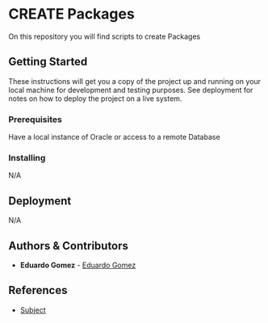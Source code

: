 # CREATE Packages

On this repository you will find scripts to create Packages

## Getting Started
These instructions will get you a copy of the project up and running on your local machine for development and testing purposes. See deployment for notes on how to deploy the project on a live system.

### Prerequisites

Have a local instance of Oracle or access to a remote Database

### Installing
N/A

## Deployment
N/A

## Authors & Contributors

* **Eduardo Gomez** - [Eduardo Gomez](https://github.com/egomezm)

## References

* [Subject](URL)